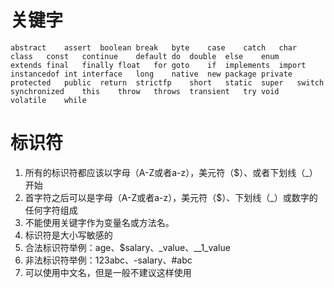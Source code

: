 # 关键字

```
abstract	assert	boolean	break	byte	case	catch	char	class	const	continue	default	do	double	else	enum	extends	final	finally	float	for	goto	if	implements	import	instancedof	int	interface	long	native	new	package	private	protected	public	return	strictfp	short	static	super	switch	synchronized	this	throw	throws	transient	try	void	volatile	while
```

# 标识符

1. 所有的标识符都应该以字母（A-Z或者a-z），美元符（$）、或者下划线（_）开始
2. 首字符之后可以是字母（A-Z或者a-z），美元符（$）、下划线（_）或数字的任何字符组成
3. 不能使用关键字作为变量名或方法名。
4. 标识符是大小写敏感的
5. 合法标识符举例：age、$salary、_value、__1_value
6. 非法标识符举例：123abc、-salary、#abc
7. 可以使用中文名，但是一般不建议这样使用